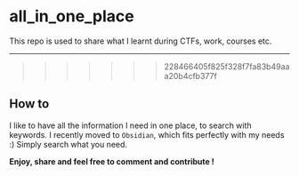 # all_in_one_place

This repo is used to share what I learnt during CTFs, work, courses etc.

---

>>>>>>> 228466405f825f328f7fa83b49aaa20b4cfb377f
## How to

I like to have all the information I need in one place, to search with keywords.
I recently moved to `Obsidian`, which fits perfectly with my needs :)
Simply search what you need.

**Enjoy, share and feel free to comment and contribute !**
